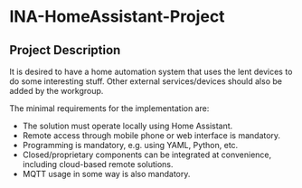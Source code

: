 # INA-HomeAssistant-Project

## Project Description

It is desired to have a home automation system that uses the lent devices to do some
interesting stuff. Other external services/devices should also be added by the
workgroup.

The minimal requirements for the implementation are:
* The solution must operate locally using Home Assistant.
* Remote access through mobile phone or web interface is mandatory.
* Programming is mandatory, e.g. using YAML, Python, etc.
* Closed/proprietary components can be integrated at convenience, including
cloud-based remote solutions.
* MQTT usage in some way is also mandatory. 

